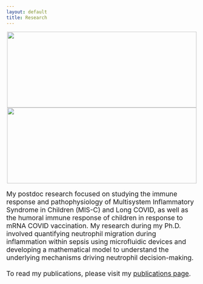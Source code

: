 ```yaml
---
layout: default
title: Research
---
```






<center><img src="/images/Migration-Movie.gif" width="500" height="200">
<img src="/images/TrackMate-Movie.gif" width="500" height="200"></center>
<br>
<span style="font-size:1.25em">
My postdoc research focused on studying the immune response and pathophysiology of Multisystem Inflammatory Syndrome in Children (MIS-C) and Long COVID, as well as the humoral immune response of children in response to mRNA COVID vaccination. My research during my Ph.D. involved quantifying neutrophil migration during inflammation within sepsis using microfluidic devices and developing a mathematical model to understand the underlying mechanisms driving neutrophil decision-making. 
<br><br>
To read my publications, please visit my 
<a href="https://boribong.github.io/publications/">publications page</a>.
</span>
